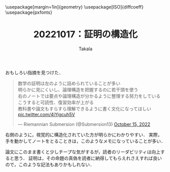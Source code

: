 ﻿---
title: 20221017：証明の構造化
yesterday: 20221016
tomorrow: 20221018
days: 25
author: Takala
header-includes:
  - \usepackage[margin=1in]{geometry}
  - \usepackage[ISO]{diffcoeff}
  - \usepackage{pxfonts}
---

おもしろい指摘を見つけた．

<blockquote class="twitter-tweet"><p lang="ja" dir="ltr">数学の証明は左のように詰められていることが多い<br>明らかに見にくいし、論理構造を把握するのに若干頭を使う<br>右のノートでは要点や論理構造が分かるように整理する努力をしている<br>こうすると可読性、復習効率が上がる<br>教科書や論文もすらすら理解できるように書く文化になってほしい <a href="https://t.co/4iYigcuh5V">pic.twitter.com/4iYigcuh5V</a></p>&mdash; Riemannian Submersion (@Submersion13) <a href="https://twitter.com/Submersion13/status/1581294923612975105?ref_src=twsrc%5Etfw">October 15, 2022</a></blockquote> <script async src="https://platform.twitter.com/widgets.js" charset="utf-8"></script>


右側のように，視覚的に構造化されていた方が明らかにわかりやすい．
実際，手を動かしてノートをとることきは，このようなメモになっていることが多い．


論文にこのまま書くと少しチープな気がするが，読者のリーダビリティは向上すると思う．
証明は，その命題の真偽を読者に納得してもらえれさえすれば良いので，このような記法もありかもしれない．


